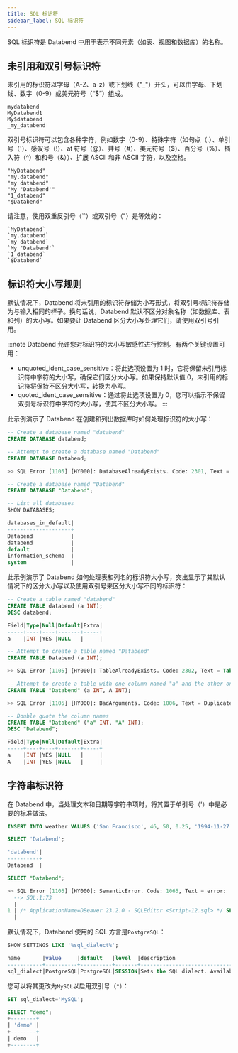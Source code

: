 ```yaml
---
title: SQL 标识符
sidebar_label: SQL 标识符
---
```


SQL 标识符是 Databend 中用于表示不同元素（如表、视图和数据库）的名称。

## 未引用和双引号标识符

未引用的标识符以字母（A-Z、a-z）或下划线（"\_"）开头，可以由字母、下划线、数字（0-9）或美元符号（“$”）组成。

```text title='示例：'
mydatabend
MyDatabend1
My$databend
_my_databend
```

双引号标识符可以包含各种字符，例如数字（0-9）、特殊字符（如句点（.）、单引号（'）、感叹号（!）、at 符号（@）、井号（#）、美元符号（$）、百分号（%）、插入符（^）和和号（&））、扩展 ASCII 和非 ASCII 字符，以及空格。

```text title='示例：'
"MyDatabend"
"my.databend"
"my databend"
"My 'Databend'"
"1_databend"
"$Databend"
```

请注意，使用双重反引号（``）或双引号（"）是等效的：

```text title='示例:'
`MyDatabend`
`my.databend`
`my databend`
`My 'Databend'`
`1_databend`
`$Databend`
```

## 标识符大小写规则

默认情况下，Databend 将未引用的标识符存储为小写形式，将双引号标识符存储为与输入相同的样子。换句话说，Databend 默认不区分对象名称（如数据库、表和列）的大小写。如果要让 Databend 区分大小写处理它们，请使用双引号引用。

:::note
Databend 允许您对标识符的大小写敏感性进行控制。有两个关键设置可用：
- unquoted_ident_case_sensitive：将此选项设置为 1 时，它将保留未引用标识符中字符的大小写，确保它们区分大小写。如果保持默认值 0，未引用的标识符将保持不区分大小写，转换为小写。
- quoted_ident_case_sensitive：通过将此选项设置为 0，您可以指示不保留双引号标识符中字符的大小写，使其不区分大小写。
:::

此示例演示了 Databend 在创建和列出数据库时如何处理标识符的大小写：

```sql
-- Create a database named "databend"
CREATE DATABASE databend;

-- Attempt to create a database named "Databend"
CREATE DATABASE Databend;

>> SQL Error [1105] [HY000]: DatabaseAlreadyExists. Code: 2301, Text = Database 'databend' already exists.

-- Create a database named "Databend"
CREATE DATABASE "Databend";

-- List all databases
SHOW DATABASES;

databases_in_default|
--------------------+
Databend            |
databend            |
default             |
information_schema  |
system              |
```

此示例演示了 Databend 如何处理表和列名的标识符大小写，突出显示了其默认情况下的区分大小写以及使用双引号来区分大小写不同的标识符：

```sql
-- Create a table named "databend"
CREATE TABLE databend (a INT);
DESC databend;

Field|Type|Null|Default|Extra|
-----+----+----+-------+-----+
a    |INT |YES |NULL   |     |

-- Attempt to create a table named "Databend"
CREATE TABLE Databend (a INT);

>> SQL Error [1105] [HY000]: TableAlreadyExists. Code: 2302, Text = Table 'databend' already exists.

-- Attempt to create a table with one column named "a" and the other one named "A"
CREATE TABLE "Databend" (a INT, A INT);

>> SQL Error [1105] [HY000]: BadArguments. Code: 1006, Text = Duplicated column name: a.

-- Double quote the column names
CREATE TABLE "Databend" ("a" INT, "A" INT);
DESC "Databend";

Field|Type|Null|Default|Extra|
-----+----+----+-------+-----+
a    |INT |YES |NULL   |     |
A    |INT |YES |NULL   |     |
```

## 字符串标识符

在 Databend 中，当处理文本和日期等字符串项时，将其置于单引号（'）中是必要的标准做法。


```sql
INSERT INTO weather VALUES ('San Francisco', 46, 50, 0.25, '1994-11-27');

SELECT 'Databend';

'databend'|
----------+
Databend  |

SELECT "Databend";

>> SQL Error [1105] [HY000]: SemanticError. Code: 1065, Text = error: 
  --> SQL:1:73
  |
1 | /* ApplicationName=DBeaver 23.2.0 - SQLEditor <Script-12.sql> */ SELECT "Databend"
  |                                                                         ^^^^^^^^^^ column Databend doesn't exist, do you mean 'Databend'?
```

默认情况下，Databend 使用的 SQL 方言是`PostgreSQL`：

```sql
SHOW SETTINGS LIKE '%sql_dialect%';

name       |value     |default   |level  |description                                                                      |type  |
-----------+----------+----------+-------+---------------------------------------------------------------------------------+------+
sql_dialect|PostgreSQL|PostgreSQL|SESSION|Sets the SQL dialect. Available values include "PostgreSQL", "MySQL", and "Hive".|String|
```

您可以将其更改为`MySQL`以启用双引号（`"`）：

```sql
SET sql_dialect='MySQL';

SELECT "demo";
+--------+
| 'demo' |
+--------+
| demo   |
+--------+
```